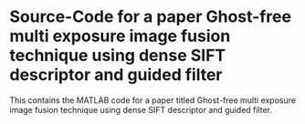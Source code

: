# Source-Code for a paper Ghost-free multi exposure image fusion technique using dense SIFT descriptor and guided filter
This contains the MATLAB code for a paper titled Ghost-free multi exposure image fusion technique using dense SIFT descriptor and guided filter.
